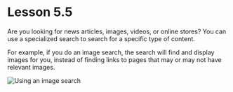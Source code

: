 # Lesson 5.5

Are you looking for news articles, images, videos, or online stores? You
can use a specialized search to search for a specific type of content.

For example, if you do an image search, the search will find and display
images for you, instead of finding links to pages that may or may not
have relevant images.

![Using an image
search](https://lh4.googleusercontent.com/soQq17Kk_LyyicjN8b5_JJhNhouPz-Sjood67Zxo5jkLZpPRwmk2Elv5aWsL8vvegFSW3nDTJ1fP4JsSgjIh-baSmceXQOqQfrLl-2n1MAxxlXkiTU478YE93HnY-4auopa2xBQ)
